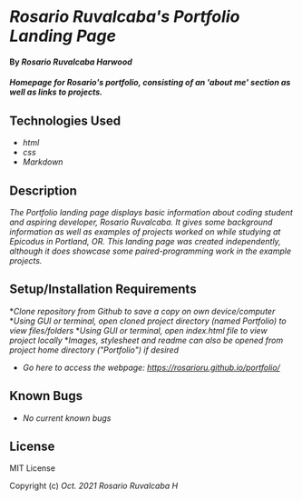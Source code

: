 # _Rosario Ruvalcaba's Portfolio Landing Page_

#### By _**Rosario Ruvalcaba Harwood**_

#### _Homepage for Rosario's portfolio, consisting of an 'about me' section as well as links to projects._

## Technologies Used

* _html_
* _css_
* _Markdown_

## Description

_The Portfolio landing page displays basic information about coding student and aspiring developer, Rosario Ruvalcaba. It gives some background information as well as examples of projects worked on while studying at Epicodus in Portland, OR. This landing page was created independently, although it does showcase some paired-programming work in the example projects._

## Setup/Installation Requirements

*_Clone repository from Github to save a copy on own device/computer_
*_Using GUI or terminal, open cloned project directory (named Portfolio) to view files/folders_
*_Using GUI or terminal, open index.html file to view project locally_
*_Images, stylesheet and readme can also be opened from project home directory ("Portfolio") if desired_

* _Go here to access the webpage: https://rosarioru.github.io/portfolio/_

## Known Bugs

* _No current known bugs_

## License

MIT License

Copyright (c) _Oct. 2021_ _Rosario Ruvalcaba H_

